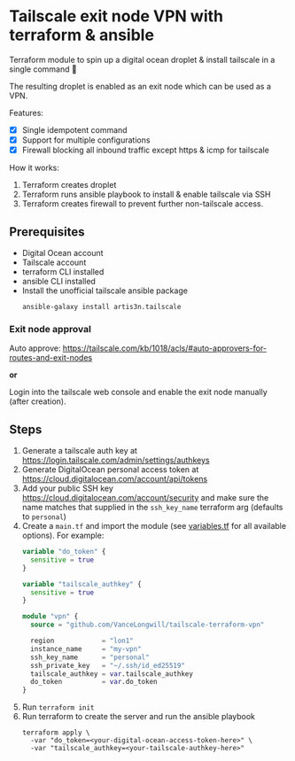 # Tailscale exit node VPN with terraform & ansible

Terraform module to spin up a digital ocean droplet & install tailscale in a single command :tada:

The resulting droplet is enabled as an exit node which can be used as a VPN.

Features:
- [x] Single idempotent command
- [x] Support for multiple configurations
- [x] Firewall blocking all inbound traffic except https & icmp for tailscale

How it works:

1. Terraform creates droplet
2. Terraform runs ansible playbook to install & enable tailscale via SSH
3. Terraform creates firewall to prevent further non-tailscale access.

## Prerequisites

- Digital Ocean account
- Tailscale account
- terraform CLI installed
- ansible CLI installed
- Install the unofficial tailscale ansible package
   ```shell
   ansible-galaxy install artis3n.tailscale
   ```
   
### Exit node approval

Auto approve: https://tailscale.com/kb/1018/acls/#auto-approvers-for-routes-and-exit-nodes

**or**

Login into the tailscale web console and enable the exit node manually (after creation).

## Steps

1. Generate a tailscale auth key at https://login.tailscale.com/admin/settings/authkeys
2. Generate DigitalOcean personal access token at https://cloud.digitalocean.com/account/api/tokens
3. Add your public SSH key https://cloud.digitalocean.com/account/security and make sure the name matches that supplied in the `ssh_key_name` terraform arg (defaults to `personal`)
4. Create a `main.tf` and import the module (see [variables.tf](./variables.tf) for all available options). For example: 
   ```terraform
   variable "do_token" {
     sensitive = true
   }

   variable "tailscale_authkey" {
     sensitive = true
   }

   module "vpn" {
     source = "github.com/VanceLongwill/tailscale-terraform-vpn"

     region            = "lon1"
     instance_name     = "my-vpn"
     ssh_key_name      = "personal"
     ssh_private_key   = "~/.ssh/id_ed25519" 
     tailscale_authkey = var.tailscale_authkey
     do_token          = var.do_token
   }
   ```
5. Run `terraform init`
6. Run terraform to create the server and run the ansible playbook
   ```shell
   terraform apply \
     -var "do_token=<your-digital-ocean-access-token-here>" \
     -var "tailscale_authkey=<your-tailscale-authkey-here>"
   ```
